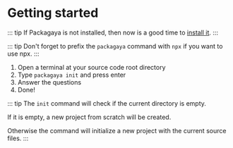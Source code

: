 # Getting started

::: tip
If Packagaya is not installed, then now is a good time to [install it](./installation.md).
:::

::: tip
Don't forget to prefix the `packagaya` command with `npx` if you want to use npx.
:::

1. Open a terminal at your source code root directory
2. Type `packagaya init` and press enter
3. Answer the questions
4. Done!

::: tip
The `init` command will check if the current directory is empty.

If it is empty, a new project from scratch will be created.

Otherwise the command will initialize a new project with the current source files.
:::
